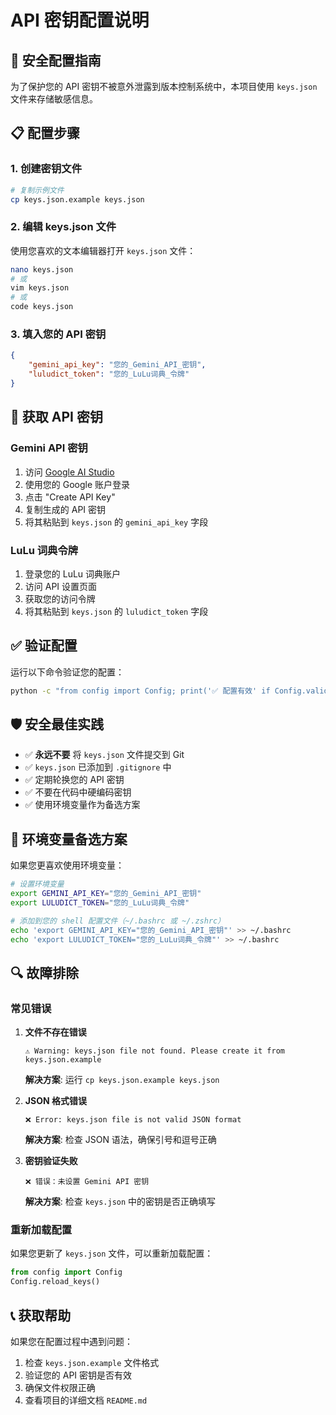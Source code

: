 # API 密钥配置说明

## 🔐 安全配置指南

为了保护您的 API 密钥不被意外泄露到版本控制系统中，本项目使用 `keys.json` 文件来存储敏感信息。

## 📋 配置步骤

### 1. 创建密钥文件

```bash
# 复制示例文件
cp keys.json.example keys.json
```

### 2. 编辑 keys.json 文件

使用您喜欢的文本编辑器打开 `keys.json` 文件：

```bash
nano keys.json
# 或
vim keys.json
# 或
code keys.json
```

### 3. 填入您的 API 密钥

```json
{
    "gemini_api_key": "您的_Gemini_API_密钥",
    "luludict_token": "您的_LuLu词典_令牌"
}
```

## 🔑 获取 API 密钥

### Gemini API 密钥
1. 访问 [Google AI Studio](https://makersuite.google.com/app/apikey)
2. 使用您的 Google 账户登录
3. 点击 "Create API Key"
4. 复制生成的 API 密钥
5. 将其粘贴到 `keys.json` 的 `gemini_api_key` 字段

### LuLu 词典令牌
1. 登录您的 LuLu 词典账户
2. 访问 API 设置页面
3. 获取您的访问令牌
4. 将其粘贴到 `keys.json` 的 `luludict_token` 字段

## ✅ 验证配置

运行以下命令验证您的配置：

```bash
python -c "from config import Config; print('✅ 配置有效' if Config.validate() else '❌ 配置无效')"
```

## 🛡️ 安全最佳实践

- ✅ **永远不要** 将 `keys.json` 文件提交到 Git
- ✅ `keys.json` 已添加到 `.gitignore` 中
- ✅ 定期轮换您的 API 密钥
- ✅ 不要在代码中硬编码密钥
- ✅ 使用环境变量作为备选方案

## 🔄 环境变量备选方案

如果您更喜欢使用环境变量：

```bash
# 设置环境变量
export GEMINI_API_KEY="您的_Gemini_API_密钥"
export LULUDICT_TOKEN="您的_LuLu词典_令牌"

# 添加到您的 shell 配置文件（~/.bashrc 或 ~/.zshrc）
echo 'export GEMINI_API_KEY="您的_Gemini_API_密钥"' >> ~/.bashrc
echo 'export LULUDICT_TOKEN="您的_LuLu词典_令牌"' >> ~/.bashrc
```

## 🔍 故障排除

### 常见错误

1. **文件不存在错误**
   ```
   ⚠️ Warning: keys.json file not found. Please create it from keys.json.example
   ```
   **解决方案**: 运行 `cp keys.json.example keys.json`

2. **JSON 格式错误**
   ```
   ❌ Error: keys.json file is not valid JSON format
   ```
   **解决方案**: 检查 JSON 语法，确保引号和逗号正确

3. **密钥验证失败**
   ```
   ❌ 错误：未设置 Gemini API 密钥
   ```
   **解决方案**: 检查 `keys.json` 中的密钥是否正确填写

### 重新加载配置

如果您更新了 `keys.json` 文件，可以重新加载配置：

```python
from config import Config
Config.reload_keys()
```

## 📞 获取帮助

如果您在配置过程中遇到问题：

1. 检查 `keys.json.example` 文件格式
2. 验证您的 API 密钥是否有效
3. 确保文件权限正确
4. 查看项目的详细文档 `README.md`
